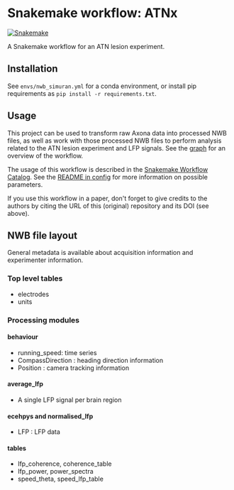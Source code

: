 # Snakemake workflow: ATNx

[![Snakemake](https://img.shields.io/badge/snakemake-≥6.3.0-brightgreen.svg)](https://snakemake.github.io)

A Snakemake workflow for an ATN lesion experiment.

## Installation

See `envs/nwb_simuran.yml` for a conda environment, or install pip requirements as `pip install -r requirements.txt`.

## Usage

This project can be used to transform raw Axona data into processed NWB files, as well as work with those processed NWB files to perform analysis related to the ATN lesion experiment and LFP signals. See the [graph](dag.txt.pdf) for an overview of the workflow.

The usage of this workflow is described in the [Snakemake Workflow Catalog](https://snakemake.github.io/snakemake-workflow-catalog/?usage=seankmartin/atn-sub-lfp-workflow).
See the [README in config](config/README.md) for more information on possible parameters.

If you use this workflow in a paper, don't forget to give credits to the authors by citing the URL of this (original) repository and its DOI (see above).

## NWB file layout

General metadata is available about acquisition information and experimenter information.

### Top level tables

- electrodes
- units

### Processing modules

#### behaviour

- running_speed: time series
- CompassDirection : heading direction information
- Position : camera tracking information

#### average_lfp

- A single LFP signal per brain region

#### ecehpys and normalised_lfp

- LFP : LFP data

#### tables

- lfp_coherence, coherence_table
- lfp_power, power_spectra
- speed_theta, speed_lfp_table
